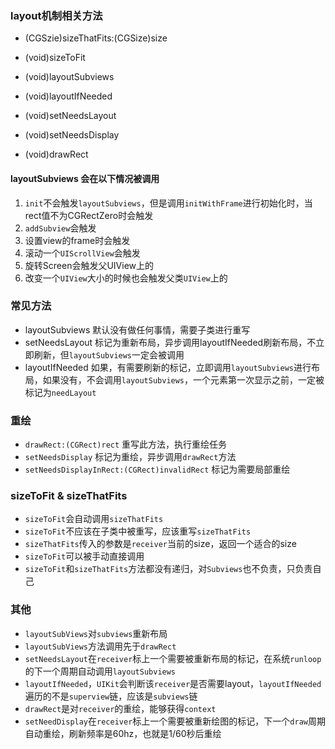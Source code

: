 ### layout机制相关方法
- (CGSzie)sizeThatFits:(CGSize)size  
- (void)sizeToFit  

- (void)layoutSubviews  
- (void)layoutIfNeeded  
- (void)setNeedsLayout

- (void)setNeedsDisplay  
- (void)drawRect  

#### layoutSubviews 会在以下情况被调用  
1. `init`不会触发`layoutSubviews`，但是调用`initWithFrame`进行初始化时，当rect值不为CGRectZero时会触发  
2. `addSubview`会触发  
3. 设置view的frame时会触发  
4. 滚动一个`UIScrollView`会触发  
5. 旋转Screen会触发父UIView上的  
6. 改变一个`UIView`大小的时候也会触发父类`UIView`上的  

### 常见方法
- layoutSubviews  默认没有做任何事情，需要子类进行重写  
- setNeedsLayout  标记为重新布局，异步调用layoutIfNeeded刷新布局，不立即刷新，但`layoutSubviews`一定会被调用  
- layoutIfNeeded  如果，有需要刷新的标记，立即调用`layoutSubviews`进行布局，如果没有，不会调用`layoutSubviews`，一个元素第一次显示之前，一定被标记为`needLayout`  

### 重绘
- `drawRect:(CGRect)rect`  重写此方法，执行重绘任务  
- `setNeedsDisplay`        标记为重绘，异步调用`drawRect`方法  
- `setNeedsDisplayInRect:(CGRect)invalidRect`  标记为需要局部重绘  

### sizeToFit & sizeThatFits
- `sizeToFit`会自动调用`sizeThatFits`  
- `sizeToFit`不应该在子类中被重写，应该重写`sizeThatFits`  
- `sizeThatFits`传入的参数是`receiver`当前的size，返回一个适合的size  
- `sizeToFit`可以被手动直接调用  
- `sizeToFit`和`sizeThatFits`方法都没有递归，对`Subviews`也不负责，只负责自己   

### 其他
- `layoutSubViews`对`subviews`重新布局  
- `layoutSubViews`方法调用先于`drawRect`  
- `setNeedsLayout`在`receiver`标上一个需要被重新布局的标记，在系统`runloop`的下一个周期自动调用`layoutSubviews`  
- `layoutIfNeeded`，`UIKit`会判断该`receiver`是否需要layout，`layoutIfNeeded`遍历的不是`superview`链，应该是`subviews`链  
- `drawRect`是对`receiver`的重绘，能够获得`context`  
- `setNeedDisplay`在`receiver`标上一个需要被重新绘图的标记，下一个`draw`周期自动重绘，刷新频率是60hz，也就是1/60秒后重绘  
